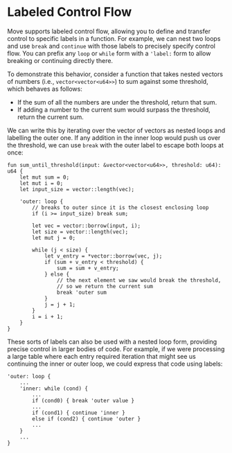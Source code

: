 # Labeled Control Flow

Move supports labeled control flow, allowing you to define and transfer control to specific labels
in a function. For example, we can nest two loops and use `break` and `continue` with those labels
to precisely specify control flow. You can prefix any `loop` or `while` form with a `'label:` form
to allow breaking or continuing directly there.

To demonstrate this behavior, consider a function that takes nested vectors of numbers (i.e.,
`vector<vector<u64>>`) to sum against some threshold, which behaves as follows:

- If the sum of all the numbers are under the threshold, return that sum.
- If adding a number to the current sum would surpass the threshold, return the current sum.

We can write this by iterating over the vector of vectors as nested loops and labelling the outer
one. If any addition in the inner loop would push us over the threshold, we can use `break` with the
outer label to escape both loops at once:

```move
fun sum_until_threshold(input: &vector<vector<u64>>, threshold: u64): u64 {
    let mut sum = 0;
    let mut i = 0;
    let input_size = vector::length(vec);

    'outer: loop {
        // breaks to outer since it is the closest enclosing loop
        if (i >= input_size) break sum;

        let vec = vector::borrow(input, i);
        let size = vector::length(vec);
        let mut j = 0;

        while (j < size) {
            let v_entry = *vector::borrow(vec, j);
            if (sum + v_entry < threshold) {
                sum = sum + v_entry;
            } else {
                // the next element we saw would break the threshold,
                // so we return the current sum
                break 'outer sum
            }
            j = j + 1;
        }
        i = i + 1;
    }
}
```

These sorts of labels can also be used with a nested loop form, providing precise control in larger
bodies of code. For example, if we were processing a large table where each entry required iteration
that might see us continuing the inner or outer loop, we could express that code using labels:

```move
'outer: loop {
    ...
    'inner: while (cond) {
        ...
        if (cond0) { break 'outer value }
        ...
        if (cond1) { continue 'inner }
        else if (cond2) { continue 'outer }
        ...
    }
    ...
}
```
